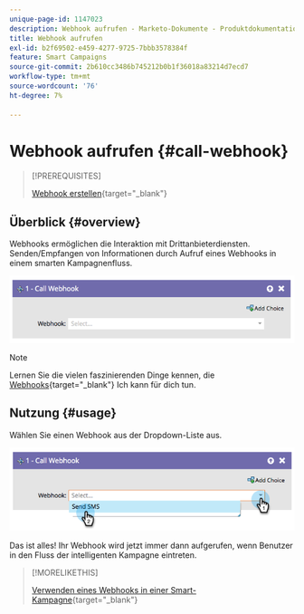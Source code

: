 ```yaml
---
unique-page-id: 1147023
description: Webhook aufrufen - Marketo-Dokumente - Produktdokumentation
title: Webhook aufrufen
exl-id: b2f69502-e459-4277-9725-7bbb3578384f
feature: Smart Campaigns
source-git-commit: 2b610cc3486b745212b0b1f36018a83214d7ecd7
workflow-type: tm+mt
source-wordcount: '76'
ht-degree: 7%

---
```


# Webhook aufrufen {#call-webhook}

>[!PREREQUISITES]
>
>[Webhook erstellen](/help/marketo/product-docs/administration/additional-integrations/create-a-webhook.md){target="_blank"}

## Überblick {#overview}

Webhooks ermöglichen die Interaktion mit Drittanbieterdiensten. Senden/Empfangen von Informationen durch Aufruf eines Webhooks in einem smarten Kampagnenfluss.

![](assets/image2014-9-22-15-3a4-3a7.png)

>[!NOTE]
>
>Lernen Sie die vielen faszinierenden Dinge kennen, die [Webhooks](https://experienceleague.adobe.com/en/docs/marketo-developer/marketo/webhooks/webhooks){target="_blank"} Ich kann für dich tun.

## Nutzung {#usage}

Wählen Sie einen Webhook aus der Dropdown-Liste aus.

![](assets/image2014-9-22-15-3a4-3a25.png)

Das ist alles! Ihr Webhook wird jetzt immer dann aufgerufen, wenn Benutzer in den Fluss der intelligenten Kampagne eintreten.

>[!MORELIKETHIS]
>
>[Verwenden eines Webhooks in einer Smart-Kampagne](/help/marketo/product-docs/core-marketo-concepts/smart-campaigns/flow-actions/use-a-webhook-in-a-smart-campaign.md){target="_blank"}
